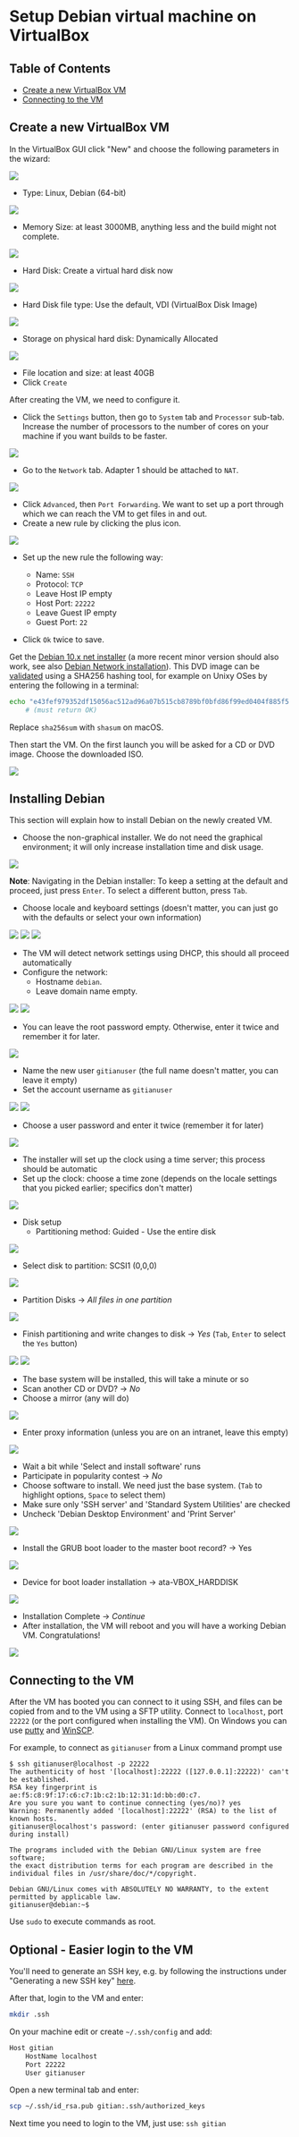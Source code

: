 # Setup Debian virtual machine on VirtualBox

Table of Contents
-----------------

- [Create a new VirtualBox VM](#create-a-new-virtualbox-vm)
- [Connecting to the VM](#connecting-to-the-vm)

Create a new VirtualBox VM
--------------------------
In the VirtualBox GUI click "New" and choose the following parameters in the wizard:

![](figs/create_new_vm_debian.png)

- Type: Linux, Debian (64-bit)

![](figs/create_vm_memsize.png)

- Memory Size: at least 3000MB, anything less and the build might not complete.

![](figs/create_vm_hard_disk.png)

- Hard Disk: Create a virtual hard disk now

![](figs/create_vm_hard_disk_file_type.png)

- Hard Disk file type: Use the default, VDI (VirtualBox Disk Image)

![](figs/create_vm_storage_physical_hard_disk.png)

- Storage on physical hard disk: Dynamically Allocated

![](figs/create_vm_file_location_size.png)

- File location and size: at least 40GB
- Click `Create`

After creating the VM, we need to configure it.

- Click the `Settings` button, then go to `System` tab and `Processor` sub-tab. Increase the number of processors to the number of cores on your machine if you want builds to be faster.

![](figs/system_settings.png)

- Go to the `Network` tab. Adapter 1 should be attached to `NAT`.

![](figs/network_settings.png)

- Click `Advanced`, then `Port Forwarding`. We want to set up a port through which we can reach the VM to get files in and out.
- Create a new rule by clicking the plus icon.

![](figs/port_forwarding_rules.png)

- Set up the new rule the following way:
  - Name: `SSH`
  - Protocol: `TCP`
  - Leave Host IP empty
  - Host Port: `22222`
  - Leave Guest IP empty
  - Guest Port: `22`

- Click `Ok` twice to save.

Get the [Debian 10.x net installer](https://cdimage.debian.org/debian-cd/10.2.0/amd64/iso-cd/debian-10.2.0-amd64-netinst.iso) (a more recent minor version should also work, see also [Debian Network installation](https://www.debian.org/CD/netinst/)).
This DVD image can be [validated](https://www.debian.org/CD/verify) using a SHA256 hashing tool, for example on
Unixy OSes by entering the following in a terminal:

```bash
echo "e43fef979352df15056ac512ad96a07b515cb8789bf0bfd86f99ed0404f885f5  debian-10.2.0-amd64-netinst.iso" | sha256sum -c
    # (must return OK)
```

Replace `sha256sum` with `shasum` on macOS.

Then start the VM. On the first launch you will be asked for a CD or DVD image. Choose the downloaded ISO.

![](figs/select_startup_disk_debian.png)

Installing Debian
-----------------

This section will explain how to install Debian on the newly created VM.

- Choose the non-graphical installer.  We do not need the graphical environment; it will only increase installation time and disk usage.

![](figs/debian_install_1_boot_menu.png)

**Note**: Navigating in the Debian installer:
To keep a setting at the default and proceed, just press `Enter`.
To select a different button, press `Tab`.

- Choose locale and keyboard settings (doesn't matter, you can just go with the defaults or select your own information)

![](figs/debian_install_2_select_a_language.png)
![](figs/debian_install_3_select_location.png)
![](figs/debian_install_4_configure_keyboard.png)

- The VM will detect network settings using DHCP, this should all proceed automatically
- Configure the network:
  - Hostname `debian`.
  - Leave domain name empty.

![](figs/debian_install_5_configure_the_network.png)
![](figs/debian_install_6_domain_name.png)

- You can leave the root password empty. Otherwise, enter it twice and remember it for later.

![](figs/debian_install_6a_set_up_root_password.png)

- Name the new user `gitianuser` (the full name doesn't matter, you can leave it empty)
- Set the account username as `gitianuser`

![](figs/debian_install_7_set_up_user_fullname.png)
![](figs/debian_install_8_set_up_username.png)

- Choose a user password and enter it twice (remember it for later)

![](figs/debian_install_9_user_password.png)

- The installer will set up the clock using a time server; this process should be automatic
- Set up the clock: choose a time zone (depends on the locale settings that you picked earlier; specifics don't matter)

![](figs/debian_install_10_configure_clock.png)

- Disk setup
  - Partitioning method: Guided - Use the entire disk

![](figs/debian_install_11_partition_disks.png)

  - Select disk to partition: SCSI1 (0,0,0)

![](figs/debian_install_12_choose_disk.png)

  - Partition Disks -> *All files in one partition*

![](figs/all_files_in_one_partition.png)

  - Finish partitioning and write changes to disk -> *Yes* (`Tab`, `Enter` to select the `Yes` button)

![](figs/debian_install_14_finish.png)
![](figs/debian_install_15_write_changes.png)

- The base system will be installed, this will take a minute or so
- Scan another CD or DVD? -> *No*
- Choose a mirror (any will do)

![](figs/debian_install_16_choose_a_mirror.png)

- Enter proxy information (unless you are on an intranet, leave this empty)

![](figs/debian_install_18_proxy_settings.png)

- Wait a bit while 'Select and install software' runs
- Participate in popularity contest -> *No*
- Choose software to install. We need just the base system. (`Tab` to highlight options, `Space` to select them)
- Make sure only 'SSH server' and 'Standard System Utilities' are checked
- Uncheck 'Debian Desktop Environment' and 'Print Server'

![](figs/debian_install_19_software_selection.png)

- Install the GRUB boot loader to the master boot record? -> Yes

![](figs/debian_install_20_install_grub.png)

- Device for boot loader installation -> ata-VBOX_HARDDISK

![](figs/debian_install_21_install_grub_bootloader.png)

- Installation Complete -> *Continue*
- After installation, the VM will reboot and you will have a working Debian VM. Congratulations!

![](figs/debian_install_22_finish_installation.png)

Connecting to the VM
--------------------

After the VM has booted you can connect to it using SSH, and files can be copied from and to the VM using a SFTP utility.
Connect to `localhost`, port `22222` (or the port configured when installing the VM).
On Windows you can use [putty](http://www.chiark.greenend.org.uk/~sgtatham/putty/download.html) and [WinSCP](http://winscp.net/eng/index.php).

For example, to connect as `gitianuser` from a Linux command prompt use

    $ ssh gitianuser@localhost -p 22222
    The authenticity of host '[localhost]:22222 ([127.0.0.1]:22222)' can't be established.
    RSA key fingerprint is ae:f5:c8:9f:17:c6:c7:1b:c2:1b:12:31:1d:bb:d0:c7.
    Are you sure you want to continue connecting (yes/no)? yes
    Warning: Permanently added '[localhost]:22222' (RSA) to the list of known hosts.
    gitianuser@localhost's password: (enter gitianuser password configured during install)

    The programs included with the Debian GNU/Linux system are free software;
    the exact distribution terms for each program are described in the
    individual files in /usr/share/doc/*/copyright.

    Debian GNU/Linux comes with ABSOLUTELY NO WARRANTY, to the extent
    permitted by applicable law.
    gitianuser@debian:~$

Use `sudo` to execute commands as root.

Optional - Easier login to the VM
---------------------------------

You'll need to generate an SSH key, e.g. by following the instructions under "Generating a new SSH key" [here](https://help.github.com/articles/generating-a-new-ssh-key-and-adding-it-to-the-ssh-agent).

After that, login to the VM and enter:

```bash
mkdir .ssh
```

On your machine edit or create `~/.ssh/config` and add:

```bash
Host gitian
    HostName localhost
    Port 22222
    User gitianuser
```

Open a new terminal tab and enter:

```bash
scp ~/.ssh/id_rsa.pub gitian:.ssh/authorized_keys
```

Next time you need to login to the VM, just use: `ssh gitian`
